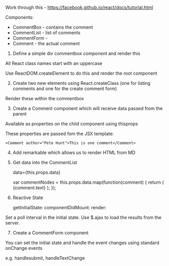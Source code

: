 Work through this - https://facebook.github.io/react/docs/tutorial.html

Components:
* CommentBox - contains the comment
* CommentList - list of comments
* CommentForm - 
* Comment - the actual comment

1. Define a simple div commentbox component and render this

All React class names start with an uppercase

Use ReactDOM.createElement to do this and render the root component

2. Create two new elements using React.createClass (one for listing comments and one for the create comment form)

Render these within the commentbox

3.  Create a Comment component which will receive data passed from the parent

Available as properties on the child component using thisprops

These properties are passed fom the JSX template:

	<Comment author="Pete Hunt">This is one comment</Comment>

4. Add remarkable which allows us to render HTML from MD

5. Get data into the CommentList

	data={this.props.data}
	<CommentBox data={data}/>

	var commentNodes = this.props.data.map(function(comment) {
      return (
        <Comment author={comment.author} key={comment.id}>
          {comment.text}
        </Comment>
      );
    });

6. Reactive State

	getInitialState:
	componentDidMount: 
	render:

Set a poll interval in the initial state.  Use $.ajax to load the results from the server.

7. Create a CommentForm component

You can set the initial state and handle the event changes using standard onChange events

e.g. handlesubmit, handleTextChange
